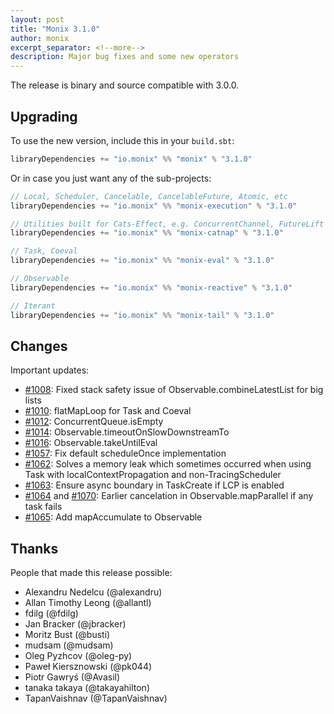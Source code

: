 ```yaml
---
layout: post
title: "Monix 3.1.0"
author: monix
excerpt_separator: <!--more-->
description: Major bug fixes and some new operators
---
```


The release is binary and source compatible with 3.0.0.

<!--more-->

## Upgrading

To use the new version, include this in your `build.sbt`:

```scala
libraryDependencies += "io.monix" %% "monix" % "3.1.0"
```

Or in case you just want any of the sub-projects:

```scala
// Local, Scheduler, Cancelable, CancelableFuture, Atomic, etc
libraryDependencies += "io.monix" %% "monix-execution" % "3.1.0"

// Utilities built for Cats-Effect, e.g. ConcurrentChannel, FutureLift
libraryDependencies += "io.monix" %% "monix-catnap" % "3.1.0"

// Task, Coeval
libraryDependencies += "io.monix" %% "monix-eval" % "3.1.0"

// Observable
libraryDependencies += "io.monix" %% "monix-reactive" % "3.1.0"

// Iterant
libraryDependencies += "io.monix" %% "monix-tail" % "3.1.0"
```

## Changes

Important updates:

- [#1008](https://github.com/monix/monix/pull/1008): Fixed stack safety issue of Observable.combineLatestList for big lists
- [#1010](https://github.com/monix/monix/pull/1010): flatMapLoop for Task and Coeval
- [#1012](https://github.com/monix/monix/pull/1012): ConcurrentQueue.isEmpty
- [#1014](https://github.com/monix/monix/pull/1014): Observable.timeoutOnSlowDownstreamTo
- [#1016](https://github.com/monix/monix/pull/1016): Observable.takeUntilEval
- [#1057](https://github.com/monix/monix/pull/1057): Fix default scheduleOnce implementation
- [#1062](https://github.com/monix/monix/pull/1062): Solves a memory leak which sometimes occurred when using Task with localContextPropagation and non-TracingScheduler
- [#1063](https://github.com/monix/monix/pull/1063): Ensure async boundary in TaskCreate if LCP is enabled
- [#1064](https://github.com/monix/monix/pull/1064) and [#1070](https://github.com/monix/monix/pull/1070): Earlier cancelation in Observable.mapParallel if any task fails
- [#1065](https://github.com/monix/monix/pull/1065): Add mapAccumulate to Observable 

## Thanks

People that made this release possible:

- Alexandru Nedelcu (@alexandru)
- Allan Timothy Leong (@allantl)
- fdilg (@fdilg)
- Jan Bracker (@jbracker)
- Moritz Bust (@busti)
- mudsam (@mudsam)
- Oleg Pyzhcov (@oleg-py)
- Paweł Kiersznowski (@pk044)
- Piotr Gawryś (@Avasil)
- tanaka takaya (@takayahilton)
- TapanVaishnav (@TapanVaishnav)

